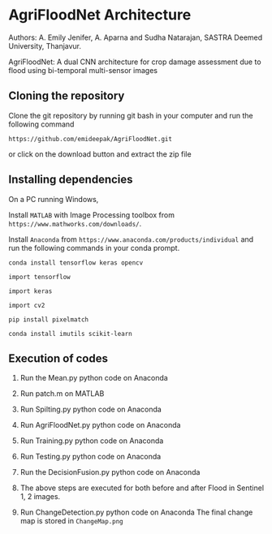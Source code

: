 # AgriFloodNet Architecture
Authors: A. Emily Jenifer, A. Aparna and Sudha Natarajan, SASTRA Deemed University, Thanjavur.

AgriFloodNet: A dual CNN architecture for crop damage assessment due to flood using bi-temporal multi-sensor images

## Cloning the repository

Clone the git repository by running git bash in your computer and run the following command

`https://github.com/emideepak/AgriFloodNet.git`

or click on the download button and extract the zip file

## Installing dependencies

On a PC running Windows,

Install `MATLAB` with Image Processing toolbox from `https://www.mathworks.com/downloads/`.

Install `Anaconda` from `https://www.anaconda.com/products/individual` and run the following commands in your conda prompt.

`conda install tensorflow keras opencv`

`import tensorflow`

`import keras`

`import cv2`

`pip install pixelmatch`

`conda install imutils scikit-learn`

## Execution of codes 

1. Run the Mean.py python code on Anaconda

2. Run patch.m on MATLAB

3. Run Spilting.py python code on Anaconda

4. Run AgriFloodNet.py python code on Anaconda

5. Run Training.py python code on Anaconda

6. Run Testing.py python code on Anaconda

7. Run the DecisionFusion.py python code on Anaconda

8. The above steps are executed for both before and after Flood in Sentinel 1, 2 images.

9. Run ChangeDetection.py python code on Anaconda
The final change map is stored in `ChangeMap.png`




